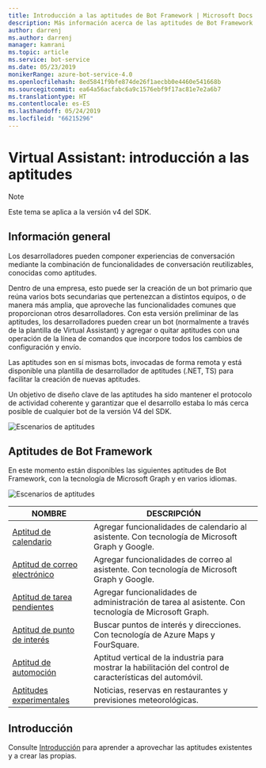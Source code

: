 ```yaml
---
title: Introducción a las aptitudes de Bot Framework | Microsoft Docs
description: Más información acerca de las aptitudes de Bot Framework
author: darrenj
ms.author: darrenj
manager: kamrani
ms.topic: article
ms.service: bot-service
ms.date: 05/23/2019
monikerRange: azure-bot-service-4.0
ms.openlocfilehash: 8ed5841f9bfe874de26f1aecbb0e4460e541668b
ms.sourcegitcommit: ea64a56acfabc6a9c1576ebf9f17ac81e7e2a6b7
ms.translationtype: HT
ms.contentlocale: es-ES
ms.lasthandoff: 05/24/2019
ms.locfileid: "66215296"
---
```

# <a name="virtual-assistant---skills-overview"></a>Virtual Assistant: introducción a las aptitudes

> [!NOTE]
> Este tema se aplica a la versión v4 del SDK. 

## <a name="overview"></a>Información general

Los desarrolladores pueden componer experiencias de conversación mediante la combinación de funcionalidades de conversación reutilizables, conocidas como aptitudes.

Dentro de una empresa, esto puede ser la creación de un bot primario que reúna varios bots secundarias que pertenezcan a distintos equipos, o de manera más amplia, que aproveche las funcionalidades comunes que proporcionan otros desarrolladores. Con esta versión preliminar de las aptitudes, los desarrolladores pueden crear un bot (normalmente a través de la plantilla de Virtual Assistant) y agregar o quitar aptitudes con una operación de la línea de comandos que incorpore todos los cambios de configuración y envío.     

Las aptitudes son en sí mismas bots, invocadas de forma remota y está disponible una plantilla de desarrollador de aptitudes (.NET, TS) para facilitar la creación de nuevas aptitudes.

Un objetivo de diseño clave de las aptitudes ha sido mantener el protocolo de actividad coherente y garantizar que el desarrollo estaba lo más cerca posible de cualquier bot de la versión V4 del SDK. 

![Escenarios de aptitudes](./media/enterprise-template/skills-scenarios.png)

## <a name="bot-framework-skills"></a>Aptitudes de Bot Framework

En este momento están disponibles las siguientes aptitudes de Bot Framework, con la tecnología de Microsoft Graph y en varios idiomas.

![Escenarios de aptitudes](./media/enterprise-template/skills-at-build.png)

| NOMBRE | DESCRIPCIÓN |
| ---- | ----------- |
|[Aptitud de calendario](https://github.com/Microsoft/AI/blob/master/docs/reference/skills/productivity-calendar.md)|Agregar funcionalidades de calendario al asistente. Con tecnología de Microsoft Graph y Google.|
|[Aptitud de correo electrónico](https://github.com/Microsoft/AI/blob/master/docs/reference/skills/productivity-email.md)|Agregar funcionalidades de correo al asistente. Con tecnología de Microsoft Graph y Google.|
|[Aptitud de tarea pendientes](https://github.com/Microsoft/AI/blob/master/docs/reference/skills/productivity-todo.md)|Agregar funcionalidades de administración de tarea al asistente. Con tecnología de Microsoft Graph.|
|[Aptitud de punto de interés](https://github.com/Microsoft/AI/blob/master/docs/reference/skills/productivity-pointofinterest.md)|Buscar puntos de interés y direcciones. Con tecnología de Azure Maps y FourSquare.|
|[Aptitud de automoción](https://github.com/Microsoft/AI/blob/master/docs/reference/skills/automotive.md)|Aptitud vertical de la industria para mostrar la habilitación del control de características del automóvil.|
|[Aptitudes experimentales](https://github.com/Microsoft/AI/blob/master/docs/reference/skills/experimental.md)|Noticias, reservas en restaurantes y previsiones meteorológicas.|

## <a name="getting-started"></a>Introducción

Consulte [Introducción](https://github.com/Microsoft/AI/tree/master/docs#tutorials) para aprender a aprovechar las aptitudes existentes y a crear las propias.
